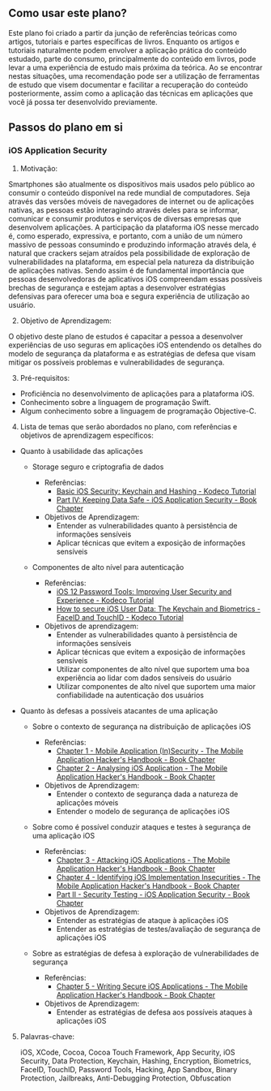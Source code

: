 ## Como usar este plano?

Este plano foi criado a partir da junção de referências teóricas como artigos, tutoriais e partes específicas de livros. Enquanto os artigos e tutoriais naturalmente podem envolver a aplicação prática do conteúdo estudado, parte do consumo, principalmente do conteúdo em livros, pode levar a uma experiência de estudo mais próxima da teórica. Ao se encontrar nestas situações, uma recomendação pode ser a utilização de ferramentas de estudo que visem documentar e facilitar a recuperação do conteúdo posteriormente, assim como a aplicação das técnicas em aplicações que você já possa ter desenvolvido previamente.

## Passos do plano em si

### iOS Application Security

1. Motivação:

Smartphones são atualmente os dispositivos mais usados pelo público ao consumir o conteúdo disponível na rede mundial de computadores. Seja através das versões móveis de navegadores de internet ou de aplicações nativas, as pessoas estão interagindo através deles para se informar, comunicar e consumir produtos e serviços de diversas empresas que desenvolvem aplicações. A participação da plataforma iOS nesse mercado é, como esperado, expressiva, e portanto, com a união de um número massivo de pessoas consumindo e produzindo informação através dela, é natural que crackers sejam atraídos pela possibilidade de exploração de vulnerabilidades na plataforma, em especial pela natureza da distribuição de aplicações nativas. Sendo assim é de fundamental importância que pessoas desenvolvedoras de aplicativos iOS compreendam essas possíveis brechas de segurança e estejam aptas a desenvolver estratégias defensivas para oferecer uma boa e segura experiência de utilização ao usuário.

2. Objetivo de Aprendizagem:

O objetivo deste plano de estudos é capacitar a pessoa a desenvolver experiências de uso seguras em aplicações iOS entendendo os detalhes do modelo de segurança da plataforma e as estratégias de defesa que visam mitigar os possíveis problemas e vulnerabilidades de segurança.

3. Pré-requisitos:

* Proficiência no desenvolvimento de aplicações para a plataforma iOS.
* Conhecimento sobre a linguagem de programação Swift.
* Algum conhecimento sobre a linguagem de programação Objective-C.

4.  Lista de temas que serão abordados no plano, com referências e objetivos de aprendizagem específicos:

* Quanto à usabilidade das aplicações
    * Storage seguro e criptografia de dados
        * Referências:
            * [Basic iOS Security: Keychain and Hashing - Kodeco Tutorial](https://www.kodeco.com/129-basic-ios-security-keychain-and-hashing)
            * [Part IV: Keeping Data Safe - iOS Application Security - Book Chapter](https://learning.oreilly.com/library/view/ios-application-security/9781457198830/part04.html)
        * Objetivos de Aprendizagem:
            * Entender as vulnerabilidades quanto à persistência de informações sensíveis
            * Aplicar técnicas que evitem a exposição de informações sensíveis

    * Componentes de alto nível para autenticação
        * Referências:
            * [iOS 12 Password Tools: Improving User Security and Experience - Kodeco Tutorial](https://www.kodeco.com/7162-ios-12-password-tools-improving-user-security-and-experience)
            * [How to secure iOS User Data: The Keychain and Biometrics - FaceID and TouchID - Kodeco Tutorial](https://www.kodeco.com/236-how-to-secure-ios-user-data-the-keychain-and-biometrics-face-id-or-touch-id)
        * Objetivos de aprendizagem:
            * Entender as vulnerabilidades quanto à persistência de informações sensíveis
            * Aplicar técnicas que evitem a exposição de informações sensíveis
            * Utilizar componentes de alto nível que suportem uma boa experiência ao lidar com dados sensíveis do usuário
            * Utilizar componentes de alto nível que suportem uma maior confiabilidade na autenticação dos usuários

* Quanto às defesas a possíveis atacantes de uma aplicação
    * Sobre o contexto de segurança na distribuição de aplicações iOS
        * Referências:
            * [Chapter 1 - Mobile Application (In)Security - The Mobile Application Hacker's Handbook - Book Chapter](https://learning.oreilly.com/library/view/the-mobile-application/9781118958513/c01.xhtml)
            * [Chapter 2 - Analysing iOS Application - The Mobile Application Hacker's Handbook - Book Chapter](https://learning.oreilly.com/library/view/the-mobile-application/9781118958513/c02.xhtml)
        * Objetivos de Aprendizagem:
            * Entender o contexto de segurança dada a natureza de aplicações móveis
            * Entender o modelo de segurança de aplicações iOS

    * Sobre como é possível conduzir ataques e testes à segurança de uma aplicação iOS
        * Referências:
            * [Chapter 3 - Attacking iOS Applications - The Mobile Application Hacker's Handbook - Book Chapter](https://learning.oreilly.com/library/view/the-mobile-application/9781118958513/c03.xhtml)
            * [Chapter 4 - Identifying iOS Implementation Insecurities -  The Mobile Application Hacker's Handbook - Book Chapter](https://learning.oreilly.com/library/view/the-mobile-application/9781118958513/c04.xhtml)
            * [Part II - Security Testing - iOS Application Security - Book Chapter](https://learning.oreilly.com/library/view/ios-application-security/9781457198830/part02.html)
        * Objetivos de Aprendizagem:
            * Entender as estratégias de ataque à aplicações iOS
            * Entender as estratégias de testes/avaliação de segurança de aplicações iOS

    * Sobre as estratégias de defesa à exploração de vulnerabilidades de segurança
        * Referências:
            * [Chapter 5 - Writing Secure iOS Applications - The Mobile Application Hacker's Handbook - Book Chapter](https://learning.oreilly.com/library/view/the-mobile-application/9781118958513/c05.xhtml)
        * Objetivos de Aprendizagem:
            * Entender as estratégias de defesa aos possíveis ataques à aplicações iOS

5. Palavras-chave:
    
    iOS, XCode, Cocoa, Cocoa Touch Framework, App Security, iOS Security, Data Protection, Keychain, Hashing, Encryption, Biometrics, FaceID, TouchID, Password Tools, Hacking, App Sandbox, Binary Protection, Jailbreaks, Anti-Debugging Protection, Obfuscation 
